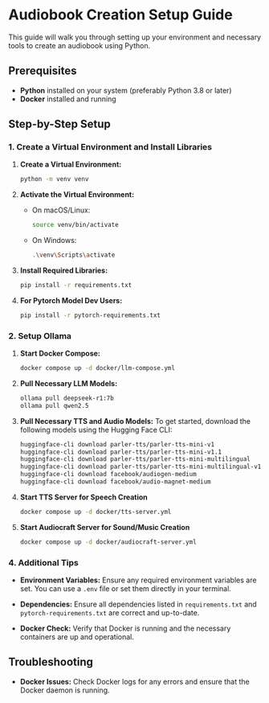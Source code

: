# Audiobook Creation Setup Guide

This guide will walk you through setting up your environment and necessary tools to create an audiobook using Python.

## Prerequisites

- **Python** installed on your system (preferably Python 3.8 or later)
- **Docker** installed and running

## Step-by-Step Setup

### 1. Create a Virtual Environment and Install Libraries

1. **Create a Virtual Environment:**
   ```sh
   python -m venv venv
   ```

2. **Activate the Virtual Environment:**
   - On macOS/Linux:
     ```sh
     source venv/bin/activate
     ```
   - On Windows:
     ```sh
     .\venv\Scripts\activate
     ```

3. **Install Required Libraries:**
   ```sh
   pip install -r requirements.txt
   ```

4. **For Pytorch Model Dev Users:**
   ```sh
   pip install -r pytorch-requirements.txt
   ```

### 2. Setup Ollama

1. **Start Docker Compose:**
   ```sh
   docker compose up -d docker/llm-compose.yml
   ```

2. **Pull Necessary LLM Models:**
   ```sh
   ollama pull deepseek-r1:7b
   ollama pull qwen2.5
   ```


3. **Pull Necessary TTS and Audio Models:**
   To get started, download the following models using the Hugging Face CLI:

   ```sh
   huggingface-cli download parler-tts/parler-tts-mini-v1
   huggingface-cli download parler-tts/parler-tts-mini-v1.1
   huggingface-cli download parler-tts/parler-tts-mini-multilingual
   huggingface-cli download parler-tts/parler-tts-mini-multilingual-v1.1
   huggingface-cli download facebook/audiogen-medium
   huggingface-cli download facebook/audio-magnet-medium
   ```
4. **Start TTS Server for Speech Creation**
   ```sh
   docker compose up -d docker/tts-server.yml
   ```

5. **Start Audiocraft Server for Sound/Music Creation**
   ```sh
   docker compose up -d docker/audiocraft-server.yml
   ```

### 4. Additional Tips

- **Environment Variables:**
  Ensure any required environment variables are set. You can use a `.env` file or set them directly in your terminal.

- **Dependencies:**
  Ensure all dependencies listed in `requirements.txt` and `pytorch-requirements.txt` are correct and up-to-date.

- **Docker Check:**
  Verify that Docker is running and the necessary containers are up and operational.

## Troubleshooting


- **Docker Issues:**
  Check Docker logs for any errors and ensure that the Docker daemon is running.

